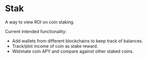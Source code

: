 # Stak
A way to view ROI on coin staking.

Current intended functionality:
- Add wallets from different blockchains to keep track of balances.
- Track/plot income of coin as stake reward.
- Wstimate coin APY and compare against other staked coins.
